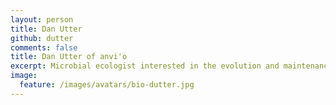 ```yaml
---
layout: person
title: Dan Utter
github: dutter
comments: false
title: Dan Utter of anvi'o
excerpt: Microbial ecologist interested in the evolution and maintenance of diversity in complex natural communities, mostly using bioinformatics
image:
  feature: /images/avatars/bio-dutter.jpg
---
```

